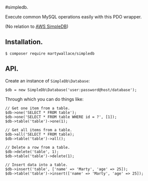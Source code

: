 #simpledb.

Execute common MySQL operations easily with this PDO wrapper.

(No relation to [AWS SimpleDB](https://aws.amazon.com/simpledb/))

## Installation.

    $ composer require martywallace/simpledb

## API.

Create an instance of `SimpleDb\Database`:

```
$db = new SimpleDb\Database('user:password@host/database');
```

Through which you can do things like:

```
// Get one item from a table.
$db->one('SELECT * FROM table');
$db->one('SELECT * FROM table WHERE id = ?', [1]);
$db->table('table')->one(1);

// Get all items from a table.
$db->all('SELECT * FROM table);
$db->table('table')->all();

// Delete a row from a table.
$db->delete('table', 1);
$db->table('table')->delete(1);

// Insert data into a table.
$db->insert('table', ['name' => 'Marty', 'age' => 25]);
$db->table('table')->insert(['name' => 'Marty', 'age' => 25]);
```
